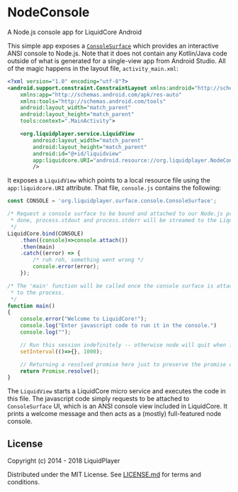 # NodeConsole
A Node.js console app for LiquidCore Android

This simple app exposes a [`ConsoleSurface`](https://github.com/LiquidPlayer/LiquidCore/tree/master/LiquidCoreAndroid/src/main/java/org/liquidplayer/surface/console) which provides an interactive
ANSI console to Node.js.  Note that it does not contain any Kotlin/Java code outside of
what is generated for a single-view app from Android Studio.  All of the magic happens
in the layout file, `activity_main.xml`:

```xml
<?xml version="1.0" encoding="utf-8"?>
<android.support.constraint.ConstraintLayout xmlns:android="http://schemas.android.com/apk/res/android"
    xmlns:app="http://schemas.android.com/apk/res-auto"
    xmlns:tools="http://schemas.android.com/tools"
    android:layout_width="match_parent"
    android:layout_height="match_parent"
    tools:context=".MainActivity">

    <org.liquidplayer.service.LiquidView
        android:layout_width="match_parent"
        android:layout_height="match_parent"
        android:id="@+id/liquidview"
        app:liquidcore.URI="android.resource://org.liquidplayer.NodeConsole/raw/console"
        />

```

It exposes a `LiquidView` which points to a local resource file using the `app:liquidcore.URI`
attribute.  That file, `console.js` contains the following:

```javascript
const CONSOLE = 'org.liquidplayer.surface.console.ConsoleSurface';

/* Request a console surface to be bound and attached to our Node.js process.  Once this is
 * done, process.stdout and process.stderr will be streamed to the LiquidView.
 */
LiquidCore.bind(CONSOLE)
    .then((console)=>console.attach())
    .then(main)
    .catch((error) => {
        /* ruh roh, something went wrong */
        console.error(error);
    });

/* The 'main' function will be called once the console surface is attached
 * to the process.
 */
function main()
{
    console.error("Welcome to LiquidCore!");
    console.log("Enter javascript code to run it in the console.")
    console.log("");

    // Run this session indefinitely -- otherwise node will quit when it has nothing left to do
    setInterval(()=>{}, 1000);

    // Returning a resolved promise here just to preserve the promise chaining flow above
    return Promise.resolve();
}
```

The `LiquidView` starts a LiquidCore micro service and executes the code in this file.  The
javascript code simply requests to be attached to `ConsoleSurface` UI, which is an ANSI
console view included in LiquidCore.  It prints a welcome message and then acts as a
(mostly) full-featured node console.

License
-------

Copyright (c) 2014 - 2018 LiquidPlayer

Distributed under the MIT License.  See [LICENSE.md](https://github.com/LiquidPlayer/LiquidCore/blob/master/LICENSE.md) for terms and conditions.
